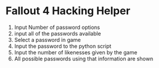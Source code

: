 # Fallout 4 Hacking Helper

1. Input Number of password options
2. input all of the passwords available
3. Select a password in game
4. Input the password to the python script
5. Input the number of likenesses given by the game
6. All possible passwords using that information are shown
